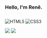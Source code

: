 <h3>Hello, I'm Renê.</h3>

##
![HTML5](https://img.shields.io/badge/html5-%23E34F26.svg?style=for-the-badge&logo=html5&logoColor=white) ![CSS3](https://img.shields.io/badge/css3-%231572B6.svg?style=for-the-badge&logo=css3&logoColor=white)

![](https://github-readme-stats.vercel.app/api?username=xmartinsbr&theme=dark&hide_border=true&include_all_commits=false&count_private=true) ![](https://github-readme-streak-stats.herokuapp.com/?user=xmartinsbr&theme=dark&hide_border=true)<br/>






